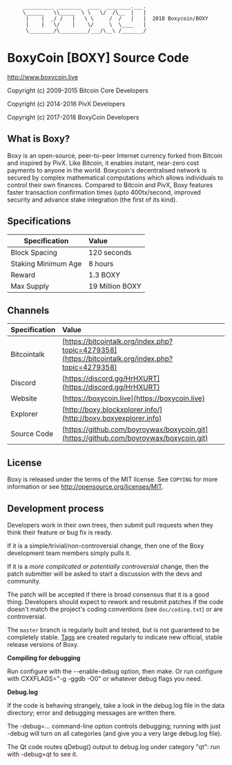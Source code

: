          __________ ________  ____  ________.___.
         \______   \\_____  \ \   \/  /\__  |   | 
          |    |  _/ /   |   \ \     /  /   |   |  2018 Boxycoin/BOXY 
          |    |   \/    |    \/     \  \____   |
          \________/\_________/___/\__\ /_______/                     

BoxyCoin [BOXY] Source Code
================================

http://www.boxycoin.live


Copyright (c) 2009-2015 Bitcoin Core Developers

Copyright (c) 2014-2016 PivX Developers

Copyright (c) 2017-2018 BoxyCoin Developers

What is Boxy?
----------------
Boxy is an open-source, peer-to-peer Internet currency forked from Bitcoin and inspired by PivX.
Like Bitcoin, it enables instant, near-zero cost payments to anyone in the world. 
Boxycoin's decentralised network is secured by complex mathematical computations which allows individuals to control 
their own finances. Compared to Bitcoin and PivX, Boxy features faster transaction confirmation times (upto 400tx/second, 
improved security and advance stake integration (the first of its kind). 

## Specifications


| Specification          | Value             |
| ---------------------- |:------------------|
| Block Spacing          | 120 seconds       |
| Staking Minimum Age    | 8 hours           |
| Reward                 | 1.3 BOXY          |
| Max Supply             | 19 Million BOXY   |

## Channels

| Specification | Value             |
| ------------- |:------------------|
| Bitcointalk   | [https://bitcointalk.org/index.php?topic=4279358](https://bitcointalk.org/index.php?topic=4279358)       |
| Discord       | [https://discord.gg/HrHXURT](https://discord.gg/HrHXURT) |
| Website       | [https://boxycoin.live](https://boxycoin.live) |
| Explorer      | [http://boxy.blockxplorer.info/](http://boxy.boxyexplorer.info)
| Source Code   | [https://github.com/boyroywax/boxycoin.git](https://github.com/boyroywax/boxycoin.git)


License
-------

Boxy is released under the terms of the MIT license. See `COPYING` for more
information or see http://opensource.org/licenses/MIT.

Development process
-------------------

Developers work in their own trees, then submit pull requests when they think
their feature or bug fix is ready.

If it is a simple/trivial/non-controversial change, then one of the Boxy
development team members simply pulls it.

If it is a *more complicated or potentially controversial* change, then the patch
submitter will be asked to start a discussion with the devs and community.

The patch will be accepted if there is broad consensus that it is a good thing.
Developers should expect to rework and resubmit patches if the code doesn't
match the project's coding conventions (see `doc/coding.txt`) or are
controversial.

The `master` branch is regularly built and tested, but is not guaranteed to be
completely stable. [Tags](https://github.com/boxy-project/boxy/tags) are created
regularly to indicate new official, stable release versions of Boxy.


**Compiling for debugging**

Run configure with the --enable-debug option, then make. Or run configure with
CXXFLAGS="-g -ggdb -O0" or whatever debug flags you need.

**Debug.log**

If the code is behaving strangely, take a look in the debug.log file in the data directory;
error and debugging messages are written there.

The -debug=... command-line option controls debugging; running with just -debug will turn
on all categories (and give you a very large debug.log file).

The Qt code routes qDebug() output to debug.log under category "qt": run with -debug=qt
to see it.




